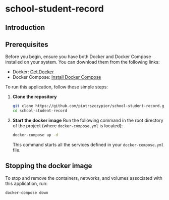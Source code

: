 # school-student-record

## Introduction

## Prerequisites
Before you begin, ensure you have both Docker and Docker Compose installed on your system. You can download them from the following links:
- Docker: [Get Docker](https://docs.docker.com/get-docker/)
- Docker Compose: [Install Docker Compose](https://docs.docker.com/compose/install/)

To run this application, follow these simple steps:

1. **Clone the repository**
    ```bash
    git clone https://github.com/piotrszczypior/school-student-record.git
    cd school-student-record
    ```

2. **Start the docker image**
    Run the following command in the root directory of the project (where `docker-compose.yml` is located):
    ```bash
    docker-compose up -d
    ```
    This command starts all the services defined in your `docker-compose.yml` file.


## Stopping the docker image
To stop and remove the containers, networks, and volumes associated with this application, run:
```bash
docker-compose down
